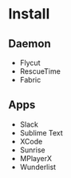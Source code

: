 # Install

## Daemon
- Flycut
- RescueTime
- Fabric

## Apps
- Slack
- Sublime Text
- XCode
- Sunrise
- MPlayerX
- Wunderlist